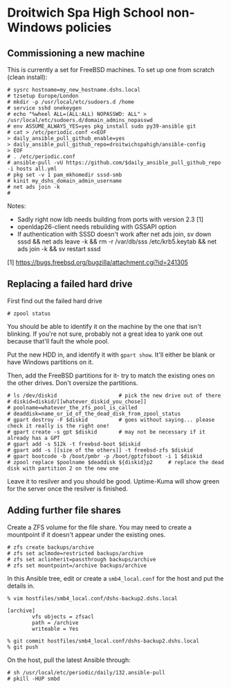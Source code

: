 # Droitwich Spa High School non-Windows policies

## Commissioning a new machine

This is currently a set for FreeBSD machines.  To set up one from scratch (clean install):

```console
# sysrc hostname=my_new_hostname.dshs.local
# tzsetup Europe/London
# mkdir -p /usr/local/etc/sudoers.d /home
# service sshd onekeygen
# echo "%wheel ALL=(ALL:ALL) NOPASSWD: ALL" > /usr/local/etc/sudoers.d/domain_admins_nopasswd
# env ASSUME_ALWAYS_YES=yes pkg install sudo py39-ansible git
# cat > /etc/periodic.conf <<EOF
> daily_ansible_pull_github_enable=yes
> daily_ansible_pull_github_repo=droitwichspahigh/ansible-config
> EOF
# . /etc/periodic.conf
# ansible-pull -vU https://github.com/$daily_ansible_pull_github_repo -i hosts all.yml
# pkg set -v 1 pam_mkhomedir sssd-smb
# kinit my_dshs_domain_admin_username
# net ads join -k
# 
```

Notes:

- Sadly right now ldb needs building from ports with version 2.3 [1]
- openldap26-client needs rebuilding with GSSAPI option
- If authentication with SSSD doesn't work after net ads join, sv down sssd && net ads leave -k && rm -r /var/db/sss /etc/krb5.keytab && net ads join -k && sv restart sssd

[1] https://bugs.freebsd.org/bugzilla/attachment.cgi?id=241305

## Replacing a failed hard drive

First find out the failed hard drive

```console
# zpool status
```

You should be able to identify it on the machine by the one that isn't blinking.  If you're not sure, probably not a great idea to yank one out because that'll fault the whole pool.

Put the new HDD in, and identify it with `gpart show`.  It'll either be blank or have Windows partitions on it.

Then, add the FreeBSD partitions for it- try to match the existing ones on the other drives.  Don't oversize the partitions.

```console
# ls /dev/diskid                    # pick the new drive out of there
# diskid=diskid/[[whatever_diskid_you_chose]]
# poolname=whatever_the_zfs_pool_is_called
# deaddisk=name_or_id_of_the_dead_disk_from_zpool_status
# gpart destroy -F $diskid          # goes without saying... please check it really is the right one!
# gpart create -s gpt $diskid       # may not be necessary if it already has a GPT
# gpart add -s 512k -t freebsd-boot $diskid
# gpart add -s [[size of the others]] -t freebsd-zfs $diskid
# gpart bootcode -b /boot/pmbr -p /boot/gptzfsboot -i 1 $diskid
# zpool replace $poolname $deaddisk ${diskid}p2     # replace the dead disk with partition 2 on the new one
```

Leave it to resilver and you should be good.  Uptime-Kuma will show green for the server once the resilver is finished.

## Adding further file shares

Create a ZFS volume for the file share.  You may need to create a mountpoint if it doesn't
appear under the existing ones.

```console
# zfs create backups/archive
# zfs set aclmode=restricted backups/archive
# zfs set aclinherit=passthrough backups/archive
# zfs set mountpoint=/archive backups/archive
```

In this Ansible tree, edit or create a `smb4_local.conf` for the host and put the details in.

```console
% vim hostfiles/smb4_local.conf/dshs-backup2.dshs.local
```

    [archive]
            vfs objects = zfsacl
            path = /archive
            writeable = Yes

```console
% git commit hostfiles/smb4_local.conf/dshs-backup2.dshs.local
% git push
```

On the host, pull the latest Ansible through:

```console
# sh /usr/local/etc/periodic/daily/132.ansible-pull
# pkill -HUP smbd
```

